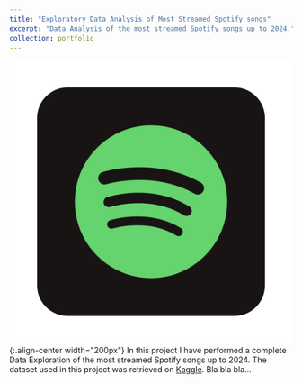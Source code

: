 ```yaml
---
title: "Exploratory Data Analysis of Most Streamed Spotify songs"
excerpt: "Data Analysis of the most streamed Spotify songs up to 2024."
collection: portfolio
---
```

![Image](/images/spotify_logo.png){:.align-center width="200px"}
In this project I have performed a complete Data Exploration of the most streamed Spotify songs up to 2024. The dataset used in this project was retrieved on [Kaggle](https://www.kaggle.com/datasets/pragyantiwari/spotify-refined-explicity-classified-1).
Bla bla bla...

